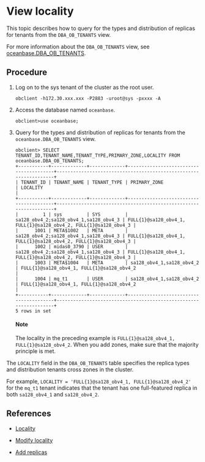 # View locality

This topic describes how to query for the types and distribution of replicas for tenants from the `DBA_OB_TENANTS` view. 

For more information about the `DBA_OB_TENANTS` view, see [oceanbase.DBA_OB_TENANTS](../../../../7.reference/5.system-reference/4.system-view-of-mysql-mode/2.dictionary-view-of-mysql-mode/58.oceanbase-dba_ob_tenants-of-mysql-mode.md). 

## Procedure

1. Log on to the sys tenant of the cluster as the root user. 

   ```shell
   obclient -h172.30.xxx.xxx -P2883 -uroot@sys -pxxxx -A
   ```

2. Access the database named `oceanbase`. 

   ```shell
   obclient>use oceanbase;
   ```

3. Query for the types and distribution of replicas for tenants from the `oceanbase.DBA_OB_TENANTS` view. 

   ```shell
   obclient> SELECT TENANT_ID,TENANT_NAME,TENANT_TYPE,PRIMARY_ZONE,LOCALITY FROM oceanbase.DBA_OB_TENANTS;
   +-----------+-------------+-------------+----------------------------------------+------------------------------------------------------------------+
   | TENANT_ID | TENANT_NAME | TENANT_TYPE | PRIMARY_ZONE                           | LOCALITY                                                         |
   +-----------+-------------+-------------+----------------------------------------+------------------------------------------------------------------+
   |         1 | sys         | SYS         | sa128_obv4_2;sa128_obv4_1,sa128_obv4_3 | FULL{1}@sa128_obv4_1, FULL{1}@sa128_obv4_2, FULL{1}@sa128_obv4_3 |
   |      1001 | META$1002   | META        | sa128_obv4_2;sa128_obv4_1,sa128_obv4_3 | FULL{1}@sa128_obv4_1, FULL{1}@sa128_obv4_2, FULL{1}@sa128_obv4_3 |
   |      1002 | midas0_3790 | USER        | sa128_obv4_2;sa128_obv4_1,sa128_obv4_3 | FULL{1}@sa128_obv4_1, FULL{1}@sa128_obv4_2, FULL{1}@sa128_obv4_3 |
   |      1003 | META$1004   | META        | sa128_obv4_1,sa128_obv4_2              | FULL{1}@sa128_obv4_1, FULL{1}@sa128_obv4_2                       |
   |      1004 | mq_t1       | USER        | sa128_obv4_1,sa128_obv4_2              | FULL{1}@sa128_obv4_1, FULL{1}@sa128_obv4_2                       |
   +-----------+-------------+-------------+----------------------------------------+------------------------------------------------------------------+
   5 rows in set
   ```
   
   <main id="notice" type='explain'>
     <h4>Note</h4>
     <p>The locality in the preceding example is <code>FULL{1}@sa128_obv4_1, FULL{1}@sa128_obv4_2</code>. When you add zones, make sure that the majority principle is met.</p>
   </main>

The `LOCALITY` field in the `DBA_OB_TENANTS` table specifies the replica types and distribution tenants cross zones in the cluster. 

For example, `LOCALITY = 'FULL{1}@sa128_obv4_1, FULL{1}@sa128_obv4_2'` for the `mq_t1` tenant indicates that the tenant has one full-featured replica in both `sa128_obv4_1` and `sa128_obv4_2`. 

## References

* [Locality](../1.locality-overview.md)

* [Modify locality](2.modify-locality.md)

* [Add replicas](3.add-replica.md)
